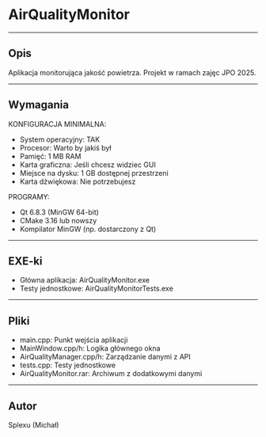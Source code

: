 AirQualityMonitor
=================

-------------
Opis
-------------
Aplikacja monitorująca jakość powietrza.
Projekt w ramach zajęc JPO 2025.

-------------
Wymagania
-------------
KONFIGURACJA MINIMALNA:
- System operacyjny: TAK
- Procesor: Warto by jakiś był
- Pamięć: 1 MB RAM
- Karta graficzna: Jeśli chcesz widziec GUI
- Miejsce na dysku: 1 GB dostępnej przestrzeni
- Karta dźwiękowa: Nie potrzebujesz

PROGRAMY:
- Qt 6.8.3 (MinGW 64-bit)
- CMake 3.16 lub nowszy
- Kompilator MinGW (np. dostarczony z Qt)

-------------
EXE-ki
-------------
- Główna aplikacja: AirQualityMonitor.exe
- Testy jednostkowe: AirQualityMonitorTests.exe

-------------
Pliki
-------------
- main.cpp: Punkt wejścia aplikacji
- MainWindow.cpp/h: Logika głównego okna
- AirQualityManager.cpp/h: Zarządzanie danymi z API
- tests.cpp: Testy jednostkowe
- AirQualityMonitor.rar: Archiwum z dodatkowymi danymi


-------------
Autor
-------------
Splexu (Michał)
